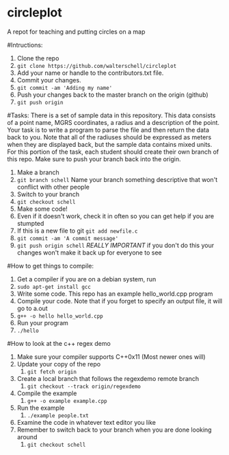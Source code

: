 circleplot
==========

A repot for teaching and putting circles on a map

#Intructions:
1. Clone the repo
  1. `git clone https://github.com/walterschell/circleplot`
2. Add your name or handle to the contributors.txt file. 
3. Commit your changes. 
  1. `git commit -am 'Adding my name'`
3. Push your changes back to the master branch on the origin (github)
  1. `git push origin`


#Tasks:
There is a set of sample data in this repository. This data consists of a point name, MGRS coordinates, a radius and a description of the point. Your task is to write a program to parse the file and then return the data back to you. Note that all of the radiuses should be expressed as meters when they are displayed  back, but the sample data contains mixed units. For this portion of the task, each student should create their own branch of this repo. Make sure to push your branch back into the origin.

1. Make a branch
  1. `git branch schell` Name your branch something descriptive that won't conflict with other people
2. Switch to your branch
  1. `git checkout schell`
3. Make some code!
4. Even if it doesn't work, check it in often so you can get help if you are stumpted
  1. If this is a new file to git `git add newfile.c`
  2. `git commit -am 'A commit message'`
  3. `git push origin schell` *REALLY IMPORTANT* if you don't do this your changes won't make it back up for everyone to see

#How to get things to compile:
1. Get a compiler if you are on a debian system, run
  1. `sudo apt-get install gcc`
2. Write some code. This repo has an example hello_world.cpp program
3. Compile your code. Note that if you forget to specify an output file, it will go to a.out
  1. `g++ -o hello hello_world.cpp`
4. Run your program
  1. `./hello`

#How to look at the c++ regex demo
1. Make sure your compiler supports C++0x11 (Most newer ones will)
2. Update your copy of the repo
   1. `git fetch origin`
3. Create a local branch that follows the regexdemo remote branch
   1. `git checkout --track origin/regexdemo`
4. Compile the example
   1. `g++ -o example example.cpp`
5. Run the example
   1. `./example people.txt`
6. Examine the code in whatever text editor you like
7. Remember to switch back to your branch when you are done looking around
   1. `git checkout schell`

